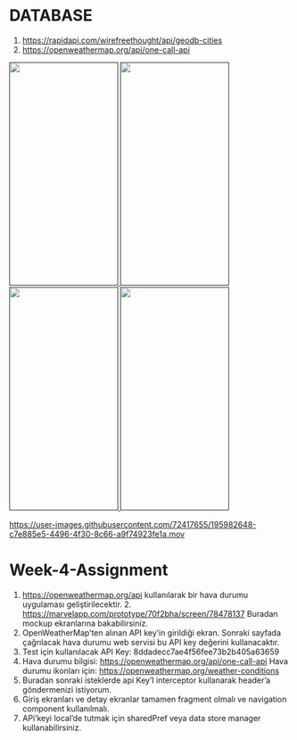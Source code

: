 # DATABASE  
1. https://rapidapi.com/wirefreethought/api/geodb-cities
2. https://openweathermap.org/api/one-call-api

<a href= ""> <img src="https://user-images.githubusercontent.com/72417655/195982589-608682e5-63bf-4c35-bfcc-eefac8bfaee6.png" width="195" height="400" />
<img src="https://user-images.githubusercontent.com/72417655/195982590-53b3bf79-9a18-46ae-af6e-5ef2140d5e91.png" width="195" height="400" />
<img src="https://user-images.githubusercontent.com/72417655/195982594-bfaef8c2-abf8-489d-ae9d-3affbc635917.png" width="195" height="400" />
<img src="https://user-images.githubusercontent.com/72417655/195982591-ae85ee0b-44b4-4bc1-acd3-6f706672b879.png" width="195" height="400" />


https://user-images.githubusercontent.com/72417655/195982648-c7e885e5-4496-4f30-8c66-a9f74923fe1a.mov






# Week-4-Assignment

1. https://openweathermap.org/api kullanılarak bir hava durumu uygulaması geliştirilecektir. 2. https://marvelapp.com/prototype/70f2bha/screen/78478137 Buradan mockup ekranlarına bakabilirsiniz.
3. OpenWeatherMap’ten alınan API key’in girildiği ekran. Sonraki sayfada çağrılacak hava durumu web servisi bu API key değerini kullanacaktır.
4. Test için kullanılacak API Key: 8ddadecc7ae4f56fee73b2b405a63659
5. Hava durumu bilgisi: https://openweathermap.org/api/one-call-api
Hava durumu ikonları için: https://openweathermap.org/weather-conditions
6. Buradan sonraki isteklerde api Key’I interceptor kullanarak header’a göndermenizi istiyorum.
7. Giriş ekranları ve detay ekranlar tamamen fragment olmalı ve navigation component kullanılmalı.
8. APi’keyi local’de tutmak için sharedPref veya data store manager kullanabilirsiniz.
